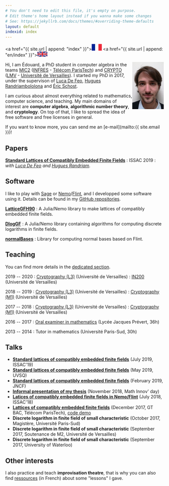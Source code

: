 ```yaml
---
# You don't need to edit this file, it's empty on purpose.
# Edit theme's home layout instead if you wanna make some changes
# See: https://jekyllrb.com/docs/themes/#overriding-theme-defaults
layout: default
indexid: index
---
```


<a href="{{ site.url | append: "index" }}"><img src="/fr32.png" alt="fr"></a>
<a href="{{ site.url | append: "en/index" }}"><img src="/uk32.png" alt="en"></a>

<img align="right" src="/photo-10x15.jpg" alt="What I look like" width="100px">

Hi, I am Édouard, a PhD student in computer algebra in the teams [MIC2](https://www.infres.telecom-paristech.fr/wp/mic2/) ([INFRES](https://www.infres.telecom-paristech.fr/wp/) - [Télécom ParisTech](https://www.telecom-paristech.fr/)) and [CRYPTO](http://lmv.math.cnrs.fr/teams/crypto/) ([LMV](http://lmv.math.cnrs.fr/) - [Université de Versailles](http://www.uvsq.fr/)). I started my PhD in 2017, under the supervison of [Luca De Feo](http://defeo.lu/), [Hugues Randriambololona](http://perso.telecom-paristech.fr/~randriam/) and [Éric Schost](https://cs.uwaterloo.ca/~eschost/).

I  am curious about almost everything related to mathematics,
computer science, and teaching. My main domains of interest are **computer
algebra**, **algorithmic number theory**, and **cryptology**. On top of
that, I like to spread the idea of free software and free licenses in general.

If you want to know more, you can send me an
[e-mail](mailto:{{ site.email }})!

## Papers

**[Standard Lattices of Compatibly Embedded Finite Fields](https://hal.archives-ouvertes.fr/hal-02136976)**
: ISSAC 2019
: *with [Luca De Feo](http://defeo.lu/) and [Hugues Randriam](http://perso.telecom-paristech.fr/~randriam/).*

## Software

I like to play with [Sage](http://www.sagemath.org/) or
[Nemo](http://nemocas.org/)/[Flint](http://flintlib.org/), and I developped
some software using it. Details can be found in my [GitHub repositories](https://github.com/erou?tab=repositories).

[**LatticeGFH90**](https://github.com/erou/LatticeGFH90.jl)
: A Julia/Nemo library to make lattices of compatibly embedded finite fields. 

[**DlogGF**](https://github.com/erou/DlogGF.jl)
: A Julia/Nemo library containing algorithms for computing discrete logarithms in finite
fields.

[**normalBases**](https://github.com/erou/normalBases)
: Library for computing normal bases based on Flint.

## Teaching

You can find more details in the [dedicated section](teaching).

2019 -- 2020
: [Cryptography (L3)](/teaching/crypto-l3) (Université de Versailles)
: [IN200](/teaching/in200) (Université de Versailles)

2018 -- 2019
: [Cryptography (L3)](/teaching/crypto-l3) (Université de Versailles)
: [Cryptography (M1)](/teaching/crypto-m1) (Université de Versailles)

2017 -- 2018
: [Cryptography (L3)](/teaching/crypto-l3) (Université de Versailles)
: [Cryptography (M1)](/teaching/crypto-m1) (Université de Versailles)

2016 -- 2017
: [Oral examiner in mathematics](/teaching/colles) (Lycée Jacques Prévert, 36h)

2013 -- 2014
: Tutor in mathematics (Université Paris-Sud, 30h)

## Talks

* [**Standard lattices of compatibly embedded finite
  fields**](/talk-issac2019.pdf)
  (July 2019, ISSAC'19)
* [**Standard lattices of compatibly embedded finite fields**](/talk-uvsq.pdf)
  (May 2019, UVSQ)
* [**Standard lattices of compatibly embedded finite fields**](/talk-jncf.pdf)
  (February 2019, JNCF)
* [**Informal presentation of my thesis**](/talk-dim.pdf) (November 2018, Math Innov' day)
* [**Latices of compatibly embedded finite fields in Nemo/Flint**](https://mybinder.org/v2/gh/erou/Nemo-embeddings-demo/master?filepath=demo.ipynb) (July 2018, ISSAC'18)
* [**Lattices of compatibly embedded finite fields**](/talk-gtbac.pdf) (December 2017, GT BAC,
  Télécom ParisTech), [code demo](/gtbac.ipynb)
* **Discrete logarithm in finite field of small characteristic** (October
  2017, Magistère, Université Paris-Sud)
* **Discrete logarithm in finite field of small characteristic** (September
  2017, Soutenance de M2, Université de Versailles)
* **Discrete logarithm in finite field of small characteristic** (September
  2017, University of Waterloo)

## Other interests

I also practice and teach **improvisation theatre**, that is why you can also
find [ressources](/impro) (in French) about some "lessons" I gave.

